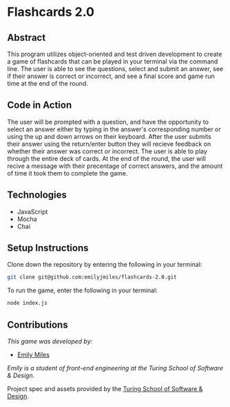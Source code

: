 # Flashcards 2.0

## Abstract

This program utilizes object-oriented and test driven development to create a game of flashcards that can be played in your terminal via the command line. The user is able to see the questions, select and submit an answer, see if their answer is correct or incorrect, and see a final score and game run time at the end of the round.

## Code in Action

The user will be prompted with a question, and have the opportunity to select an answer either by typing in the answer's corresponding number or using the up and down arrows on their keyboard. After the user submits their answer using the return/enter button they will recieve feedback on whether their answer was correct or incorrect. The user is able to play through the entire deck of cards. At the end of the round, the user will recive a message with their precentage of correct answers, and the amount of time it took them to complete the game. 

## Technologies

- JavaScript
- Mocha
- Chai

## Setup Instructions

Clone down the repository by entering the following in your terminal:

```bash
git clone git@github.com:emilyjmiles/flashcards-2.0.git
```

To run the game, enter the following in your terminal:

```bash
node index.js
```

## Contributions

_This game was developed by:_

- [Emily Miles](https://github.com/emilyjmiles)

_Emily is a student of front-end engineering at the Turing School of Software & Design._

Project spec and assets provided by the [Turing School of Software & Design](https://turing.edu/).
